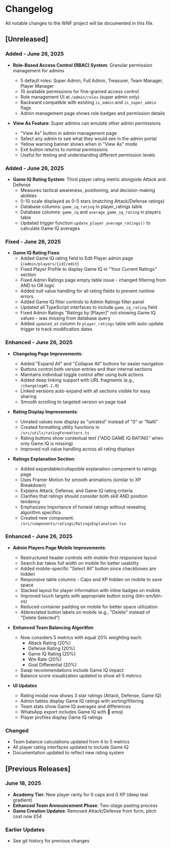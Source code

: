 # Changelog

All notable changes to the WNF project will be documented in this file.

## [Unreleased]

### Added - June 26, 2025
- **Role-Based Access Control (RBAC) System**: Granular permission management for admins
  - 5 default roles: Super Admin, Full Admin, Treasurer, Team Manager, Player Manager
  - 10 available permissions for fine-grained access control
  - Role management UI at `/admin/roles` (super admin only)
  - Backward compatible with existing `is_admin` and `is_super_admin` flags
  - Admin management page shows role badges and permission details

- **View As Feature**: Super admins can emulate other admin permissions
  - "View As" button in admin management page
  - Select any admin to see what they would see in the admin portal
  - Yellow warning banner shows when in "View As" mode
  - Exit button returns to normal permissions
  - Useful for testing and understanding different permission levels

### Added - June 26, 2025
- **Game IQ Rating System**: Third player rating metric alongside Attack and Defense
  - Measures tactical awareness, positioning, and decision-making abilities
  - 0-10 scale displayed as 0-5 stars (matching Attack/Defense ratings)
  - Database columns: `game_iq_rating` in player_ratings table
  - Database columns: `game_iq` and `average_game_iq_rating` in players table
  - Updated trigger function `update_player_average_ratings()` to calculate Game IQ averages
  
### Fixed - June 26, 2025
- **Game IQ Rating Fixes**:
  - Added Game IQ rating field to Edit Player admin page (`/admin/players/{id}/edit`)
  - Fixed Player Profile to display Game IQ in "Your Current Ratings" section
  - Fixed Admin Ratings page empty table issue - changed filtering from AND to OR logic
  - Added null value handling for all rating fields to prevent runtime errors
  - Added Game IQ filter controls to Admin Ratings filter panel
  - Updated all TypeScript interfaces to include `game_iq_rating` field
  - Fixed Admin Ratings "Ratings by [Player]" not showing Game IQ values - was missing from database query
  - Added `updated_at` column to `player_ratings` table with auto-update trigger to track modification dates

### Enhanced - June 26, 2025
- **Changelog Page Improvements**:
  - Added "Expand All" and "Collapse All" buttons for easier navigation
  - Buttons control both version entries and their internal sections
  - Maintains individual toggle control after using bulk actions
  - Added deep linking support with URL fragments (e.g., `/changelog#1.2.0`)
  - Linked versions auto-expand with all sections visible for easy sharing
  - Smooth scrolling to targeted version on page load
  
- **Rating Display Improvements**:
  - Unrated values now display as "unrated" instead of "0" or "NaN"
  - Created formatting utility functions in `/src/utils/ratingFormatters.ts`
  - Rating buttons show contextual text ("ADD GAME IQ RATING" when only Game IQ is missing)
  - Improved null value handling across all rating displays

- **Ratings Explanation Section**:
  - Added expandable/collapsible explanation component to ratings page
  - Uses Framer Motion for smooth animations (similar to XP Breakdown)
  - Explains Attack, Defense, and Game IQ rating criteria
  - Clarifies that ratings should consider both skill AND position tendency
  - Emphasizes importance of honest ratings without revealing algorithm specifics
  - Created new component: `/src/components/ratings/RatingsExplanation.tsx`
  
### Enhanced - June 26, 2025
- **Admin Players Page Mobile Improvements**:
  - Restructured header controls with mobile-first responsive layout
  - Search bar takes full width on mobile for better usability
  - Added mobile-specific "Select All" button since checkboxes are hidden
  - Responsive table columns - Caps and XP hidden on mobile to save space
  - Stacked layout for player information with inline badges on mobile
  - Improved touch targets with appropriate button sizing (btn-sm/btn-xs)
  - Reduced container padding on mobile for better space utilization
  - Abbreviated button labels on mobile (e.g., "Delete" instead of "Delete Selected")
  
- **Enhanced Team Balancing Algorithm**
  - Now considers 5 metrics with equal 20% weighting each:
    - Attack Rating (20%)
    - Defense Rating (20%) 
    - Game IQ Rating (20%)
    - Win Rate (20%)
    - Goal Differential (20%)
  - Swap recommendations include Game IQ impact
  - Balance score visualization updated to show all 5 metrics

- **UI Updates**
  - Rating modal now shows 3 star ratings (Attack, Defense, Game IQ)
  - Admin tables display Game IQ ratings with sorting/filtering
  - Team stats show Game IQ averages and differences
  - WhatsApp export includes Game IQ with 🧠 emoji
  - Player profiles display Game IQ ratings

### Changed
- Team balance calculations updated from 4 to 5 metrics
- All player rating interfaces updated to include Game IQ
- Documentation updated to reflect new rating system

## [Previous Releases]

### June 18, 2025
- **Academy Tier**: New player rarity for 0 caps and 0 XP (deep teal gradient)
- **Enhanced Team Announcement Phase**: Two-stage pasting process
- **Game Creation Updates**: Removed Attack/Defense from form, pitch cost now £54

### Earlier Updates
- See git history for previous changes